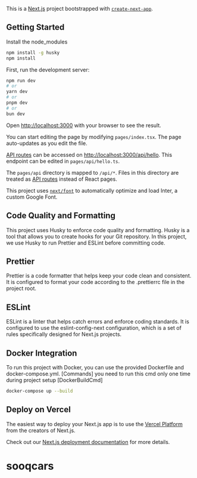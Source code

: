 This is a [Next.js](https://nextjs.org/) project bootstrapped with [`create-next-app`](https://github.com/vercel/next.js/tree/canary/packages/create-next-app).

## Getting Started

Install the node_modules

```bash
npm install -g husky
npm install
```

First, run the development server:

```bash
npm run dev
# or
yarn dev
# or
pnpm dev
# or
bun dev
```

Open [http://localhost:3000](http://localhost:3000) with your browser to see the result.

You can start editing the page by modifying `pages/index.tsx`. The page auto-updates as you edit the file.

[API routes](https://nextjs.org/docs/api-routes/introduction) can be accessed on [http://localhost:3000/api/hello](http://localhost:3000/api/hello). This endpoint can be edited in `pages/api/hello.ts`.

The `pages/api` directory is mapped to `/api/*`. Files in this directory are treated as [API routes](https://nextjs.org/docs/api-routes/introduction) instead of React pages.

This project uses [`next/font`](https://nextjs.org/docs/basic-features/font-optimization) to automatically optimize and load Inter, a custom Google Font.

## Code Quality and Formatting

This project uses Husky to enforce code quality and formatting. Husky is a tool that allows you to create hooks for your Git repository. In this project, we use Husky to run Prettier and ESLint before committing code.

## Prettier

Prettier is a code formatter that helps keep your code clean and consistent. It is configured to format your code according to the .prettierrc file in the project root.

## ESLint

ESLint is a linter that helps catch errors and enforce coding standards. It is configured to use the eslint-config-next configuration, which is a set of rules specifically designed for Next.js projects.

## Docker Integration

To run this project with Docker, you can use the provided Dockerfile and docker-compose.yml.
[Commands]
you need to run this cmd only one time during project setup
[DockerBuildCmd]

```bash
docker-compose up --build
```

## Deploy on Vercel

The easiest way to deploy your Next.js app is to use the [Vercel Platform](https://vercel.com/new?utm_medium=default-template&filter=next.js&utm_source=create-next-app&utm_campaign=create-next-app-readme) from the creators of Next.js.

Check out our [Next.js deployment documentation](https://nextjs.org/docs/deployment) for more details.
# sooqcars
